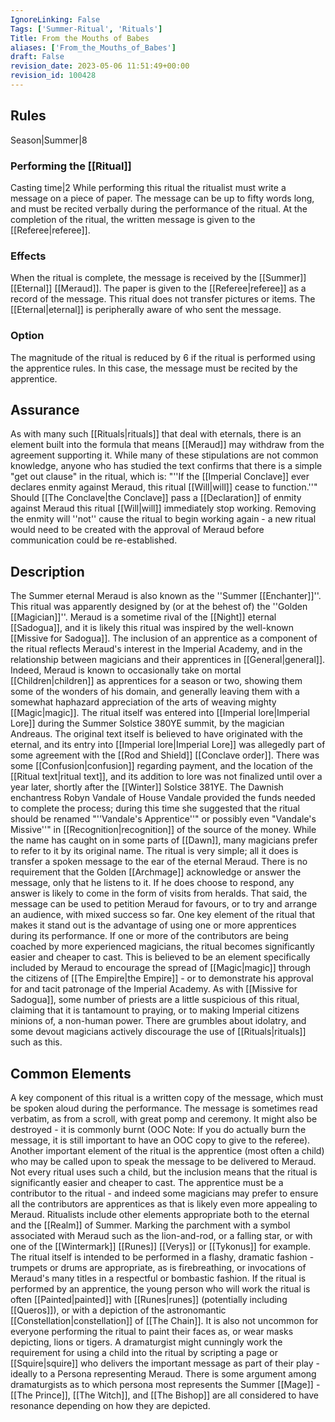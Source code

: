 ```yaml
---
IgnoreLinking: False
Tags: ['Summer-Ritual', 'Rituals']
Title: From the Mouths of Babes
aliases: ['From_the_Mouths_of_Babes']
draft: False
revision_date: 2023-05-06 11:51:49+00:00
revision_id: 100428
---
```


## Rules
Season|Summer|8
### Performing the [[Ritual]]
Casting time|2 While performing this ritual the ritualist must write a message on a piece of paper. The message can be up to fifty words long, and must be recited verbally during the performance of the ritual. At the completion of the ritual, the written message is given to the [[Referee|referee]].
### Effects
When the ritual is complete, the message is received by the [[Summer]] [[Eternal]] [[Meraud]]. The paper is given to the [[Referee|referee]] as a record of the message.
This ritual does not transfer pictures or items.
The [[Eternal|eternal]] is peripherally aware of who sent the message.
### Option
The magnitude of the ritual is reduced by 6 if the ritual is performed using the apprentice rules. In this case, the message must be recited by the apprentice.
## Assurance
As with many such [[Rituals|rituals]] that deal with eternals, there is an element built into the formula that means [[Meraud]] may withdraw from the agreement supporting it. While many of these stipulations are not common knowledge, anyone who has studied the text confirms that there is a simple "get out clause" in the ritual, which is: "''If the [[Imperial Conclave]] ever declares enmity against Meraud, this ritual [[Will|will]] cease to function.''" Should [[The Conclave|the Conclave]] pass a [[Declaration]] of enmity against Meraud this ritual [[Will|will]] immediately stop working. Removing the enmity will ''not'' cause the ritual to begin working again - a new ritual would need to be created with the approval of Meraud before communication could be re-established.
## Description
The Summer eternal Meraud is also known as the ''Summer [[Enchanter]]''. This ritual was apparently designed by (or at the behest of) the ''Golden [[Magician]]''. Meraud is a sometime rival of the [[Night]] eternal [[Sadogua]], and it is likely this ritual was inspired by the well-known [[Missive for Sadogua]]. The inclusion of an apprentice as a component of the ritual reflects Meraud's interest in the Imperial Academy, and in the relationship between magicians and their apprentices in [[General|general]]. Indeed, Meraud is known to occasionally take on mortal [[Children|children]] as apprentices for a season or two, showing them some of the wonders of his domain, and generally leaving them with a somewhat haphazard appreciation of the arts of weaving mighty [[Magic|magic]].
The ritual itself was entered into [[Imperial lore|Imperial Lore]] during the Summer Solstice 380YE summit, by the magician Andreaus. The original text itself is believed to have originated with the eternal, and its entry into [[Imperial lore|Imperial Lore]] was allegedly part of some agreement with the [[Rod and Shield]] [[Conclave order]]. There was some [[Confusion|confusion]] regarding payment, and the location of the [[Ritual text|ritual text]], and its addition to lore was not finalized until over a year later, shortly after the [[Winter]] Solstice 381YE. The Dawnish enchantress Robyn Vandale of House Vandale provided the funds needed to complete the process; during this time she suggested that the ritual should be renamed "''Vandale's Apprentice''" or possibly even "Vandale's Missive''" in [[Recognition|recognition]] of the source of the money. While the name has caught on in some parts of [[Dawn]], many magicians prefer to refer to it by its original name.
The ritual is very simple; all it does is transfer a spoken message to the ear of the eternal Meraud. There is no requirement that the Golden [[Archmage]] acknowledge or answer the message, only that he listens to it. If he does choose to respond, any answer is likely to come in the form of visits from heralds. That said, the message can be used to petition Meraud for favours, or to try and arrange an audience, with mixed success so far.
One key element of the ritual that makes it stand out is the advantage of using one or more apprentices during its performance. If one or more of the contributors are being coached by more experienced magicians, the ritual becomes significantly easier and cheaper to cast. This is believed to be an element specifically included by Meraud to encourage the spread of [[Magic|magic]] through the citizens of [[The Empire|the Empire]] - or to demonstrate his approval for and tacit patronage of the Imperial Academy.
As with [[Missive for Sadogua]], some number of priests are a little suspicious of this ritual, claiming that it is tantamount to praying, or to making Imperial citizens minions of, a non-human power. There are grumbles about idolatry, and some devout magicians actively discourage the use of [[Rituals|rituals]] such as this.
## Common Elements
A key component of this ritual is a written copy of the message, which must be spoken aloud during the performance. The message is sometimes read verbatim, as from a scroll, with great pomp and ceremony. It might also be destroyed - it is commonly burnt (OOC Note: If you do actually burn the message, it is still important to have an OOC copy to give to the referee). 
Another important element of the ritual is the apprentice (most often a child) who may be called upon to speak the message to be delivered to Meraud. Not every ritual uses such a child, but the inclusion means that the ritual is significantly easier and cheaper to cast. The apprentice must be a contributor to the ritual - and indeed some magicians may prefer to ensure all the contributors are apprentices as that is likely even more appealing to Meraud.
Ritualists include other elements appropriate both to the eternal and the [[Realm]] of Summer. Marking the parchment with a symbol associated with Meraud such as the lion-and-rod, or a falling star, or with one of the [[Wintermark]] [[Runes]] [[Verys]] or [[Tykonus]] for example. The ritual itself is intended to be performed in a flashy, dramatic fashion - trumpets or drums are appropriate, as is firebreathing, or invocations of Meraud's many titles in a respectful or bombastic fashion. 
If the ritual is performed by an apprentice, the young person who will work the ritual is often [[Painted|painted]] with [[Runes|runes]] (potentially including [[Queros]]), or with a depiction of the astronomantic [[Constellation|constellation]] of [[The Chain]]. It is also not uncommon for everyone performing the ritual to paint their faces as, or wear masks depicting, lions or tigers.
A dramaturgist might cunningly work the requirement for using a child into the ritual by scripting a page or [[Squire|squire]] who delivers the important message as part of their play - ideally to a Persona representing Meraud. There is some argument among dramaturgists as to which persona most represents the Summer [[Mage]] - [[The Prince]], [[The Witch]], and [[The Bishop]] are all considered to have resonance depending on how they are depicted.